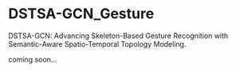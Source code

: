 # DSTSA-GCN_Gesture
DSTSA-GCN: Advancing Skeleton-Based Gesture Recognition with Semantic-Aware Spatio-Temporal Topology Modeling.

coming soon...
